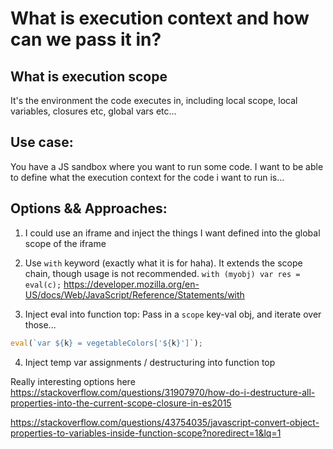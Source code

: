 # What is execution context and how can we pass it in?

## What is execution scope

It's the environment the code executes in, including local scope, local
variables, closures etc, global vars etc...

## Use case:

You have a JS sandbox where you want to run some code. I want to be able to
define what the execution context for the code i want to run is...

## Options && Approaches:

1. I could use an iframe and inject the things I want defined into the global
   scope of the iframe

2. Use `with` keyword (exactly what it is for haha). It extends the scope chain,
   though usage is not recommended.
   `with (myobj) var res = eval(c);`
   https://developer.mozilla.org/en-US/docs/Web/JavaScript/Reference/Statements/with

3. Inject eval into function top:
   Pass in a `scope` key-val obj, and iterate over those...

```js
eval(`var ${k} = vegetableColors['${k}']`);
```

4. Inject temp var assignments / destructuring into function top

Really interesting options here
https://stackoverflow.com/questions/31907970/how-do-i-destructure-all-properties-into-the-current-scope-closure-in-es2015

https://stackoverflow.com/questions/43754035/javascript-convert-object-properties-to-variables-inside-function-scope?noredirect=1&lq=1
